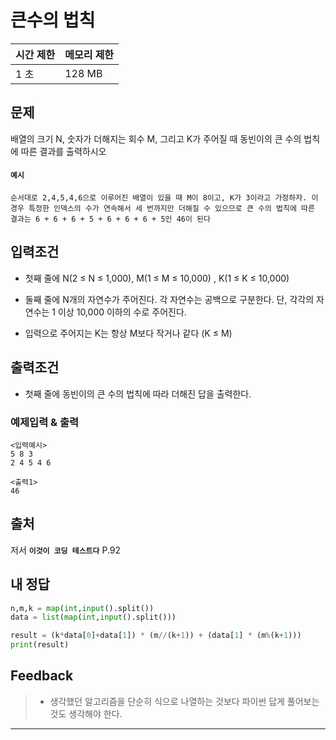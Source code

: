 # 큰수의 법칙

| 시간 제한 | 메모리 제한 |
| --------- | ----------- |
| 1 초      | 128 MB      |

## 문제

배열의 크기 N, 숫자가 더해지는 회수 M, 그리고 K가 주어질 때 동빈이의 큰 수의 법칙에 따른 결과를 출력하시오

#### `예시`

```
순서대로 2,4,5,4,6으로 이루어진 배열이 있을 때 M이 8이고, K가 3이라고 가정하자. 이 경우 특정한 인덱스의 수가 연속해서 세 번까지만 더해질 수 있으므로 큰 수의 법칙에 따른 결과는 6 + 6 + 6 + 5 + 6 + 6 + 6 + 5인 46이 된다
```



## 입력조건

- 첫째 줄에 N(2 ≤ N ≤ 1,000), M(1 ≤ M ≤ 10,000) , K(1 ≤ K ≤ 10,000)

- 둘째 줄에 N개의 자연수가 주어진다. 각 자연수는 공백으로 구분한다. 단, 각각의 자연수는 1 이상 10,000 이하의 수로 주어진다.

- 입력으로 주어지는 K는 항상 M보다 작거나 같다 (K ≤ M)

## 출력조건

- 첫째 줄에 동빈이의 큰 수의 법칙에 따라 더해진 답을 출력한다.



### 예제입력 & 출력

```
<입력예시>
5 8 3
2 4 5 4 6

<출력1>
46

```



## 출처

저서 **`이것이 코딩 테스트다`** P.92



## 내 정답

```python
n,m,k = map(int,input().split())
data = list(map(int,input().split()))

result = (k*data[0]+data[1]) * (m//(k+1)) + (data[1] * (m%(k+1)))
print(result)
```



## Feedback

> * 생각했던 알고리즘을 단순히 식으로 나열하는 것보다 파이썬 답게 풀어보는 것도 생각해야 한다.



---

